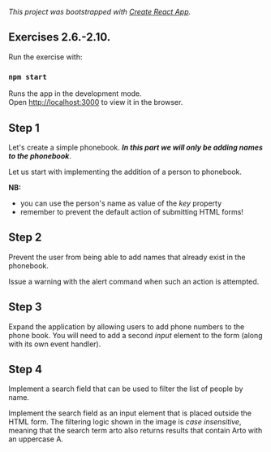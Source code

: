 _This project was bootstrapped with [Create React App](https://github.com/facebook/create-react-app)._

## Exercises 2.6.-2.10.

Run the exercise with:

### `npm start`

Runs the app in the development mode.<br />
Open [http://localhost:3000](http://localhost:3000) to view it in the browser.

## Step 1

Let's create a simple phonebook. **_In this part we will only be adding names to the phonebook_**.

Let us start with implementing the addition of a person to phonebook.

**NB:**

- you can use the person's name as value of the _key_ property
- remember to prevent the default action of submitting HTML forms!

## Step 2

Prevent the user from being able to add names that already exist in the phonebook.

Issue a warning with the alert command when such an action is attempted.

## Step 3

Expand the application by allowing users to add phone numbers to the phone book. You will need to add a second _input_ element to the form (along with its own event handler).

## Step 4

Implement a search field that can be used to filter the list of people by name.

Implement the search field as an input element that is placed outside the HTML form. The filtering logic shown in the image is _case insensitive_, meaning that the search term arto also returns results that contain Arto with an uppercase A.
